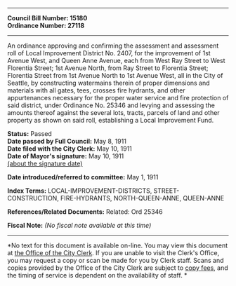 * * * * *  
  
**Council Bill Number: [](#h0)[](#h2)15180**   
**Ordinance Number: 27118**  
  
* * * * *  
  
An ordinance approving and confirming the assessment and assessment roll of Local Improvement District No. 2407, for the improvement of 1st Avenue West, and Queen Anne Avenue, each from West Ray Street to West Florentia Street; 1st Avenue North, from Ray Street to Florentia Street; Florentia Street from 1st Avenue North to 1st Avenue West, all in the City of Seattle, by constructing watermains therein of proper dimensions and materials with all gates, tees, crosses fire hydrants, and other appurtenances necessary for the proper water service and fire protection of said district, under Ordinance No. 25346 and levying and assessing the amounts thereof against the several lots, tracts, parcels of land and other property as shown on said roll, establishing a Local Improvement Fund.  
  
**Status:** Passed   
**Date passed by Full Council:** May 8, 1911   
**Date filed with the City Clerk:** May 10, 1911   
**Date of Mayor's signature:** May 10, 1911   
[(about the signature date)](/~public/approvaldate.htm)   
  
  
**Date introduced/referred to committee:** May 1, 1911   
  
**Index Terms:** LOCAL-IMPROVEMENT-DISTRICTS, STREET-CONSTRUCTION, FIRE-HYDRANTS, NORTH-QUEEN-ANNE, QUEEN-ANNE  
  
**References/Related Documents:** Related: Ord 25346  
  
**Fiscal Note:** *(No fiscal note available at this time)*  
  
* * * * *  
  
*No text for this document is available on-line. You may view this document at [the Office of the City Clerk](http://www.seattle.gov/leg/clerk/contactUs.htm). If you are unable to visit the Clerk's Office, you may request a copy or scan be made for you by Clerk staff. Scans and copies provided by the Office of the City Clerk are subject to [copy fees](http://clerk.seattle.gov/~public/clerkfees.htm), and the timing of service is dependent on the availability of staff. *  
  
  
